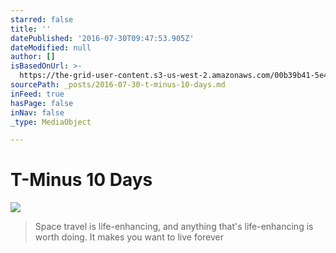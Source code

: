 ```yaml
---
starred: false
title: ''
datePublished: '2016-07-30T09:47:53.905Z'
dateModified: null
author: []
isBasedOnUrl: >-
  https://the-grid-user-content.s3-us-west-2.amazonaws.com/00b39b41-5e42-4f4d-a74e-3ebe8b81da71.jpg
sourcePath: _posts/2016-07-30-t-minus-10-days.md
inFeed: true
hasPage: false
inNav: false
_type: MediaObject

---
```

# T-Minus 10 Days
![](https://the-grid-user-content.s3-us-west-2.amazonaws.com/00b39b41-5e42-4f4d-a74e-3ebe8b81da71.jpg)

> Space travel is life-enhancing, and anything that's life-enhancing is worth doing. It makes you want to live forever